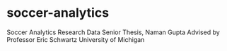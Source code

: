 # soccer-analytics
Soccer Analytics Research Data 
Senior Thesis, Naman Gupta
Advised by Professor Eric Schwartz
University of Michigan
